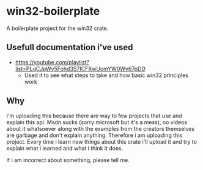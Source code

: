 # win32-boilerplate
A boilerplate project for the win32 crate.

## Usefull documentation i've used
- https://youtube.com/playlist?list=PLqCJpWy5Fohd3S7ICFXwUomYW0Wv67pDD
  - Used it to see what steps to take and how basic win32 principles work

## Why

I'm uploading this because there are way to few projects that use and explain this api. Msdn sucks (sorry microsoft but it's a mess), no 
videos about it whatsoever along with the examples from the creators themselves are garbage and don't explain anything. Therefore i am 
uploading this project. Every time i learn new things about this crate i'll upload it and try to explain what i learned and what i think 
it does. 

If i am incorrect about something, please tell me.
